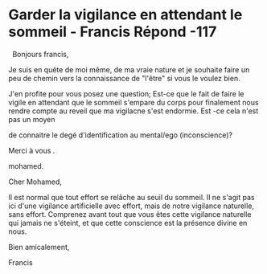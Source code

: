 # Garder la vigilance en attendant le sommeil - Francis Répond -117

&nbsp;
Bonjours francis,


Je suis en qu&ecirc;te de moi m&ecirc;me, de ma vraie nature et je souhaite faire un peu de chemin vers la connaissance de &quot;l'&ecirc;tre&quot; si vous le voulez bien.

J'en profite pour vous posez une question; Est-ce que le fait de faire le vigile en attendant que le sommeil s'empare du corps pour finalement nous rendre compte au reveil que ma vigilacne s'est endormie. Est -ce cela n'est pas un moyen&nbsp;

de connaitre le deg&eacute; d'identification au mental/ego (inconscience)?

Merci &agrave; vous .

mohamed.

Cher Mohamed,

Il est normal que tout effort se rel&acirc;che au seuil du sommeil. Il ne s'agit pas ici d'une vigilance artificielle avec effort, mais de notre vigilance naturelle, sans effort. Comprenez avant tout que vous &ecirc;tes cette vigilance naturelle qui jamais ne s'&eacute;teint, et que cette conscience est la pr&eacute;sence divine en nous.&nbsp;

Bien amicalement,

Francis




  








